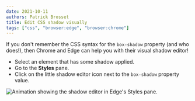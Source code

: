 ```yaml
---
date: 2021-10-11
authors: Patrick Brosset
title: Edit CSS shadow visually
tags: ["css", "browser:edge", "browser:chrome"]
---
```

If you don't remember the CSS syntax for the `box-shadow` property (and who does!), then Chrome and Edge can help you with their visual shadow editor!

* Select an element that has some shadow applied.
* Go to the **Styles** pane.
* Click on the little shadow editor icon next to the `box-shadow` property value.

![Animation showing the shadow editor in Edge's Styles pane.](../../assets/img/edit-shadow.gif)

